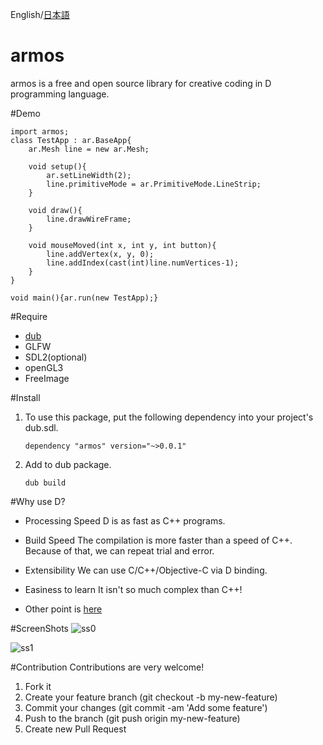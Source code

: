 English/[日本語](https://github.com/tanitta/armos/blob/master/README.ja.md)

armos
====
armos is a free and open source library for creative coding in D programming language.

#Demo
```
import armos;
class TestApp : ar.BaseApp{
	ar.Mesh line = new ar.Mesh;
	
	void setup(){
		ar.setLineWidth(2);
		line.primitiveMode = ar.PrimitiveMode.LineStrip;
	}
	
	void draw(){
		line.drawWireFrame;
	}
	
	void mouseMoved(int x, int y, int button){
		line.addVertex(x, y, 0);
		line.addIndex(cast(int)line.numVertices-1);
	}
}

void main(){ar.run(new TestApp);}
```
	
#Require
- [dub](http://code.dlang.org/)
- GLFW
- SDL2(optional)
- openGL3
- FreeImage

#Install
1. To use this package, put the following dependency into your project's dub.sdl.
	```
	dependency "armos" version="~>0.0.1"
	```

2. Add to dub package.
	```
	dub build
	```

#Why use D?
- Processing Speed
D is as fast as C++ programs.

- Build Speed
The compilation is more faster than a speed of C++. Because of that, we can repeat trial and error.

- Extensibility
We can use C/C++/Objective-C via D binding.

- Easiness to learn
It isn't so much complex than C++!

- Other point is [here](http://dlang.org/index.html)

#ScreenShots
![ss0](https://41.media.tumblr.com/2297723261811b737966bc353aa3fb5b/tumblr_o1eruzJSFd1u9jb8mo1_1280.png)

![ss1](https://41.media.tumblr.com/34ca170f2fc91b8b7d789faa6fd85ba3/tumblr_o1bl8yAazQ1u9jb8mo2_r1_1280.png)

#Contribution
Contributions are very welcome! 

1. Fork it
2. Create your feature branch (git checkout -b my-new-feature)
3. Commit your changes (git commit -am 'Add some feature')
4. Push to the branch (git push origin my-new-feature)
5. Create new Pull Request
